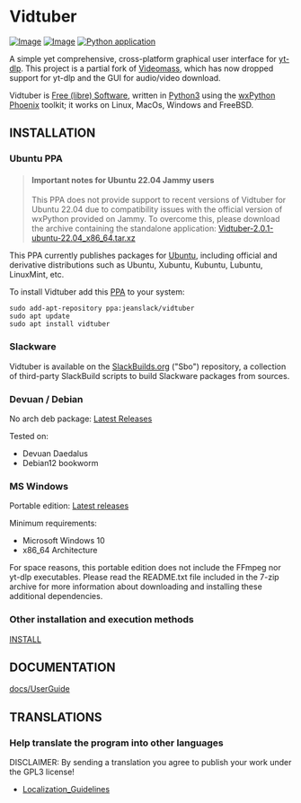 # **Vidtuber**
[![Image](https://img.shields.io/static/v1?label=python&logo=python&message=3.9%20|%203.10%20|%203.11%20|%203.12%20|%203.13&color=blue)](https://www.python.org/downloads/)
[![Image](https://img.shields.io/badge/license-GPLv3-orange)](https://github.com/jeanslack/Vidtuber/blob/master/LICENSE)
[![Python application](https://github.com/jeanslack/Vidtuber/actions/workflows/python-package.yml/badge.svg)](https://github.com/jeanslack/Vidtuber/actions/workflows/python-package.yml)

A simple yet comprehensive, cross-platform graphical user interface for [yt-dlp](https://github.com/yt-dlp/yt-dlp). 
This project is a partial fork of [Videomass](https://github.com/jeanslack/Videomass), which has now dropped support for yt-dlp and the GUI for audio/video download.

Vidtuber is [Free (libre) Software](https://en.wikipedia.org/wiki/Free_software),
written in [Python3](https://www.python.org/) using the
[wxPython Phoenix](https://www.wxpython.org/) toolkit; it works on Linux, MacOs, Windows and FreeBSD.

## INSTALLATION

### Ubuntu PPA

>#### Important notes for Ubuntu 22.04 Jammy users
>This PPA does not provide support to recent versions of Vidtuber for Ubuntu 22.04 due to compatibility issues with the official version of wxPython provided on Jammy. 
>To overcome this, please download the archive containing the standalone application: [Vidtuber-2.0.1-ubuntu-22.04_x86_64.tar.xz](https://github.com/jeanslack/Vidtuber/releases/download/v2.0.1/Vidtuber-2.0.1-ubuntu-22.04_x86_64.tar.xz)

This PPA currently publishes packages for [Ubuntu](https://ubuntu.com/), including official and
derivative distributions such as Ubuntu, Xubuntu, Kubuntu, Lubuntu, LinuxMint,
etc.

To install Vidtuber add this [PPA](https://launchpad.net/~jeanslack/+archive/ubuntu/vidtuber) to your system:

```
sudo add-apt-repository ppa:jeanslack/vidtuber
sudo apt update
sudo apt install vidtuber
```

### Slackware

Vidtuber is available on the [SlackBuilds.org](https://slackbuilds.org/) ("Sbo") repository, a collection of third-party SlackBuild scripts to build Slackware packages from sources.

### Devuan / Debian

No arch deb package: [Latest Releases](https://github.com/jeanslack/Vidtuber/releases/latest)

Tested on:

- Devuan Daedalus
- Debian12 bookworm

### MS Windows

Portable edition: [Latest releases](https://github.com/jeanslack/Vidtuber/releases/latest)

Minimum requirements:

- Microsoft Windows 10
- x86_64 Architecture

For space reasons, this portable edition does not include the FFmpeg nor yt-dlp executables. 
Please read the README.txt file included in the 7-zip archive for more information about
downloading and installing these additional dependencies.

### Other installation and execution methods

[INSTALL](https://github.com/jeanslack/Vidtuber/blob/main/INSTALL)

## DOCUMENTATION

[docs/UserGuide](https://github.com/jeanslack/Vidtuber/tree/main/docs/UserGuide)

## TRANSLATIONS

### Help translate the program into other languages
DISCLAIMER: By sending a translation you agree to publish your work under the GPL3 license!
- [Localization_Guidelines](https://github.com/jeanslack/Vidtuber/blob/main/docs/Localization_Guidelines.md)

